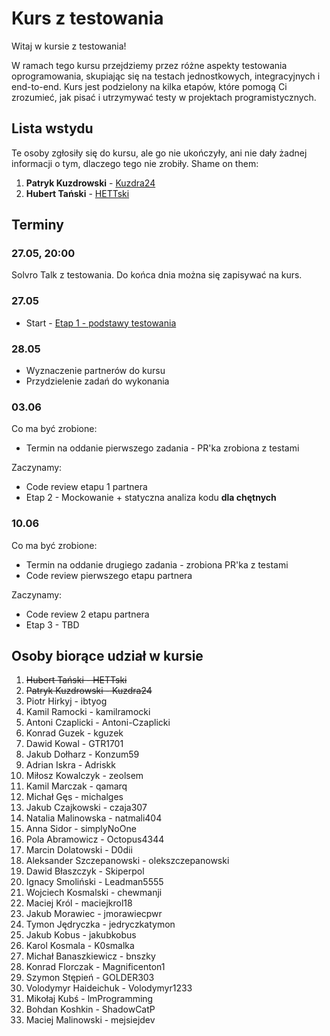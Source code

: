 # Kurs z testowania

Witaj w kursie z testowania!

W ramach tego kursu przejdziemy przez różne aspekty testowania oprogramowania, skupiając się na testach jednostkowych, integracyjnych i end-to-end. Kurs jest podzielony na kilka etapów, które pomogą Ci zrozumieć, jak pisać i utrzymywać testy w projektach programistycznych.

## Lista wstydu

Te osoby zgłosiły się do kursu, ale go nie ukończyły, ani nie dały żadnej informacji o tym, dlaczego tego nie zrobiły. Shame on them:

1. **Patryk Kuzdrowski** - [Kuzdra24](https://github.com/Kuzdra24)
1. **Hubert Tański** - [HETTski](https://github.com/HETTski)

## Terminy

### 27.05, 20:00

Solvro Talk z testowania. Do końca dnia można się zapisywać na kurs.

### 27.05

- Start - [Etap 1 - podstawy testowania](./1.%20Unit%20testing/1.%20Basics/README.md)

### 28.05

- Wyznaczenie partnerów do kursu
- Przydzielenie zadań do wykonania

### 03.06

Co ma być zrobione:

- Termin na oddanie pierwszego zadania - PR'ka zrobiona z testami

Zaczynamy:

- Code review etapu 1 partnera
- Etap 2 - Mockowanie + statyczna analiza kodu **dla chętnych**

### 10.06

Co ma być zrobione:

- Termin na oddanie drugiego zadania - zrobiona PR'ka z testami
- Code review pierwszego etapu partnera

Zaczynamy:

- Code review 2 etapu partnera
- Etap 3 - TBD

## Osoby biorące udział w kursie

1. ~~Hubert Tański - HETTski~~
1. ~~Patryk Kuzdrowski - Kuzdra24~~
1. Piotr Hirkyj - ibtyog
1. Kamil Ramocki - kamilramocki
1. Antoni Czaplicki - Antoni-Czaplicki
1. Konrad Guzek - kguzek
1. Dawid Kowal - GTR1701
1. Jakub Dołharz - Konzum59
1. Adrian Iskra - Adriskk
1. Miłosz Kowalczyk - zeolsem
1. Kamil Marczak - qamarq
1. Michał Gęs - michalges
1. Jakub Czajkowski - czaja307
1. Natalia Malinowska - natmali404
1. Anna Sidor - simplyNoOne
1. Pola Abramowicz - Octopus4344
1. Marcin Dolatowski - D0dii
1. Aleksander Szczepanowski - olekszczepanowski
1. Dawid Błaszczyk - Skiperpol
1. Ignacy Smoliński - Leadman5555
1. Wojciech Kosmalski - chewmanji
1. Maciej Król - maciejkrol18
1. Jakub Morawiec - jmorawiecpwr
1. Tymon Jędryczka - jedryczkatymon
1. Jakub Kobus - jakubkobus
1. Karol Kosmala - K0smalka
1. Michał Banaszkiewicz - bnszky
1. Konrad Florczak - Magnificenton1
1. Szymon Stępień - GOLDER303
1. Volodymyr Haideichuk - Volodymyr1233
1. Mikołaj Kubś - lmProgramming
1. Bohdan Koshkin - ShadowCatP
1. Maciej Malinowski - mejsiejdev
